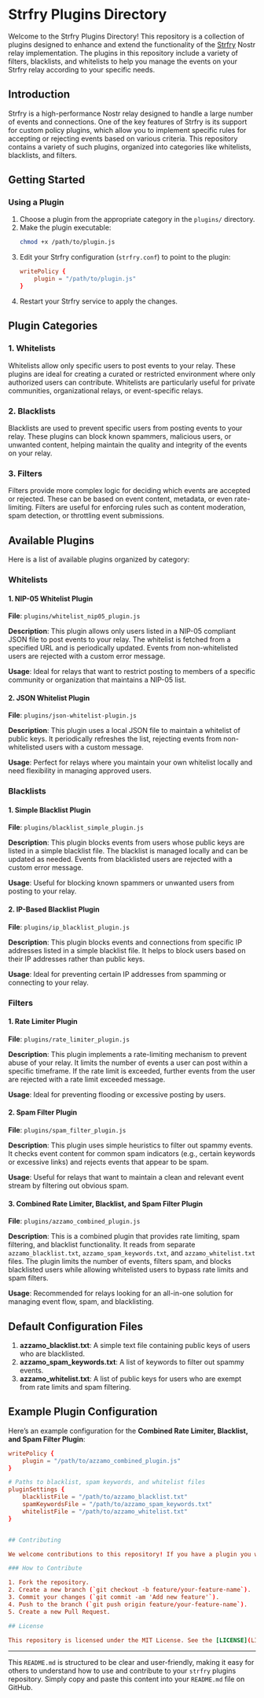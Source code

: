 # Strfry Plugins Directory

Welcome to the Strfry Plugins Directory! This repository is a collection of plugins designed to enhance and extend the functionality of the [Strfry](https://github.com/hoytech/strfry) Nostr relay implementation. The plugins in this repository include a variety of filters, blacklists, and whitelists to help you manage the events on your Strfry relay according to your specific needs.

## Introduction

Strfry is a high-performance Nostr relay designed to handle a large number of events and connections. One of the key features of Strfry is its support for custom policy plugins, which allow you to implement specific rules for accepting or rejecting events based on various criteria. This repository contains a variety of such plugins, organized into categories like whitelists, blacklists, and filters.

## Getting Started

### Using a Plugin

1. Choose a plugin from the appropriate category in the `plugins/` directory.
2. Make the plugin executable:
   ```bash
   chmod +x /path/to/plugin.js
   ```
3. Edit your Strfry configuration (`strfry.conf`) to point to the plugin:
   ```toml
   writePolicy {
       plugin = "/path/to/plugin.js"
   }
   ```
4. Restart your Strfry service to apply the changes.

## Plugin Categories

### 1. Whitelists

Whitelists allow only specific users to post events to your relay. These plugins are ideal for creating a curated or restricted environment where only authorized users can contribute. Whitelists are particularly useful for private communities, organizational relays, or event-specific relays.

### 2. Blacklists

Blacklists are used to prevent specific users from posting events to your relay. These plugins can block known spammers, malicious users, or unwanted content, helping maintain the quality and integrity of the events on your relay.

### 3. Filters

Filters provide more complex logic for deciding which events are accepted or rejected. These can be based on event content, metadata, or even rate-limiting. Filters are useful for enforcing rules such as content moderation, spam detection, or throttling event submissions.

## Available Plugins

Here is a list of available plugins organized by category:

### Whitelists

#### 1. NIP-05 Whitelist Plugin

**File**: `plugins/whitelist_nip05_plugin.js`

**Description**: This plugin allows only users listed in a NIP-05 compliant JSON file to post events to your relay. The whitelist is fetched from a specified URL and is periodically updated. Events from non-whitelisted users are rejected with a custom error message.

**Usage**: Ideal for relays that want to restrict posting to members of a specific community or organization that maintains a NIP-05 list.

#### 2. JSON Whitelist Plugin

**File**: `plugins/json-whitelist-plugin.js`

**Description**: This plugin uses a local JSON file to maintain a whitelist of public keys. It periodically refreshes the list, rejecting events from non-whitelisted users with a custom message.

**Usage**: Perfect for relays where you maintain your own whitelist locally and need flexibility in managing approved users.

### Blacklists

#### 1. Simple Blacklist Plugin

**File**: `plugins/blacklist_simple_plugin.js`

**Description**: This plugin blocks events from users whose public keys are listed in a simple blacklist file. The blacklist is managed locally and can be updated as needed. Events from blacklisted users are rejected with a custom error message.

**Usage**: Useful for blocking known spammers or unwanted users from posting to your relay.

#### 2. IP-Based Blacklist Plugin

**File**: `plugins/ip_blacklist_plugin.js`

**Description**: This plugin blocks events and connections from specific IP addresses listed in a simple blacklist file. It helps to block users based on their IP addresses rather than public keys.

**Usage**: Ideal for preventing certain IP addresses from spamming or connecting to your relay.

### Filters

#### 1. Rate Limiter Plugin

**File**: `plugins/rate_limiter_plugin.js`

**Description**: This plugin implements a rate-limiting mechanism to prevent abuse of your relay. It limits the number of events a user can post within a specific timeframe. If the rate limit is exceeded, further events from the user are rejected with a rate limit exceeded message.

**Usage**: Ideal for preventing flooding or excessive posting by users.

#### 2. Spam Filter Plugin

**File**: `plugins/spam_filter_plugin.js`

**Description**: This plugin uses simple heuristics to filter out spammy events. It checks event content for common spam indicators (e.g., certain keywords or excessive links) and rejects events that appear to be spam.

**Usage**: Useful for relays that want to maintain a clean and relevant event stream by filtering out obvious spam.

#### 3. Combined Rate Limiter, Blacklist, and Spam Filter Plugin

**File**: `plugins/azzamo_combined_plugin.js`

**Description**: This is a combined plugin that provides rate limiting, spam filtering, and blacklist functionality. It reads from separate `azzamo_blacklist.txt`, `azzamo_spam_keywords.txt`, and `azzamo_whitelist.txt` files. The plugin limits the number of events, filters spam, and blocks blacklisted users while allowing whitelisted users to bypass rate limits and spam filters.

**Usage**: Recommended for relays looking for an all-in-one solution for managing event flow, spam, and blacklisting.

## Default Configuration Files

1. **azzamo_blacklist.txt**: A simple text file containing public keys of users who are blacklisted.
2. **azzamo_spam_keywords.txt**: A list of keywords to filter out spammy events.
3. **azzamo_whitelist.txt**: A list of public keys for users who are exempt from rate limits and spam filtering.

## Example Plugin Configuration

Here’s an example configuration for the **Combined Rate Limiter, Blacklist, and Spam Filter Plugin**:

```toml
writePolicy {
    plugin = "/path/to/azzamo_combined_plugin.js"
}

# Paths to blacklist, spam keywords, and whitelist files
pluginSettings {
    blacklistFile = "/path/to/azzamo_blacklist.txt"
    spamKeywordsFile = "/path/to/azzamo_spam_keywords.txt"
    whitelistFile = "/path/to/azzamo_whitelist.txt"
}


## Contributing

We welcome contributions to this repository! If you have a plugin you would like to share or improvements to existing plugins, please feel free to submit a pull request.

### How to Contribute

1. Fork the repository.
2. Create a new branch (`git checkout -b feature/your-feature-name`).
3. Commit your changes (`git commit -am 'Add new feature'`).
4. Push to the branch (`git push origin feature/your-feature-name`).
5. Create a new Pull Request.

## License

This repository is licensed under the MIT License. See the [LICENSE](LICENSE) file for more information.
```

---

This `README.md` is structured to be clear and user-friendly, making it easy for others to understand how to use and contribute to your `strfry` plugins repository. Simply copy and paste this content into your `README.md` file on GitHub.
